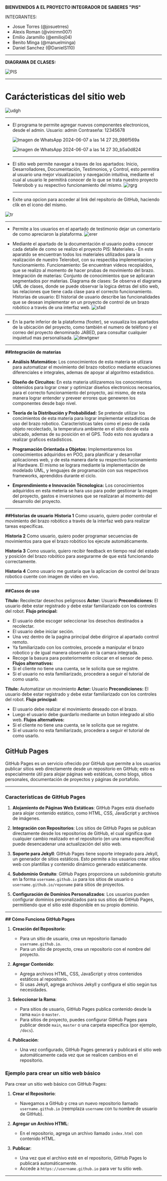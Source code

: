 **BIENVENIDOS A EL PROYECTO INTEGRADOR DE SABERES "PIS"**  

INTEGRANTES:  
- Josue Torres (@josuetrres)
- Alexis Roman (@vinirmn007)
- Emilio Jaramillo (@emilioj04)
- Benito Minga (@manuelminga)
- Daniel Sanchez (@DanielS110)

---
**DIAGRAMA DE CLASES:**  
  
![PIS](https://github.com/josuetrres/PIS/assets/166523266/66bca65e-eeb0-44f2-ab53-42f265d3af67)

---
# Carácteristicas del sitio web
![udgh](https://github.com/josuetrres/PIS/assets/166523434/ecbdf20c-06dc-48d4-bd73-fd9557c88804)

---
- El programa te permite agregar nuevos componentes electronicos, desde el admin.
    Usuario: admin
    Contraseña: 12345678
  
  ![Imagen de WhatsApp 2024-06-07 a las 14 27 29_986f569a](https://github.com/josuetrres/PIS/assets/166523434/2b965c9e-cdc0-40b6-a0d9-a9a380b60446)
  
  ![Imagen de WhatsApp 2024-06-07 a las 14 27 30_b5a0d824](https://github.com/josuetrres/PIS/assets/166523434/529a7bcd-104d-4d72-848f-5625fc7c749d)

  ---

- El sitio web permite navegar a traves de los apartados: Inicio, Desarrolladores, Documentación, Testimonios, y Control, esto permitira al usuario una mejor visualizacion y navegación intuitiva, mediante el cual al usuario le permitirá  conocer de lo que se trata nuestro proyecto Telerobob y su respectivo funcionamiento del mismo.
  ![rgrg](https://github.com/josuetrres/PIS/assets/166523434/6a181809-08de-4b16-aa14-9211a677326a)

  ---

- Exite una opcion para acceder al link del repsitorio de GitHub, haciendo clik en el icono del mismo.
  
![tr](https://github.com/josuetrres/PIS/assets/166523434/35a7900f-9b58-4ea8-a551-7fdbf71d9d82)

---
  
- Permite a los usuarios en el apartado de testimonio dejar un comentario de como apreciaron la plataforma.
  ![erer](https://github.com/josuetrres/PIS/assets/166523434/d9b03ef4-61ad-4343-a778-255c0a470bc2)

- Mediante el apartado de la documentación el usuario podra conocer cada detalle de como se realizo el proyecto PIS:
  Materiales.- En este aparatdo se encuentran todos los materiales utilizados para la realización de nuestro Telerobot, con su respectiba implementacion y funcionamiento.
  Funcionamiento: Se encuentran videos recopialdos, que se realizo al momento de hacer prubas de movimiento del brazo.
  Integración de materias: Conjunto de conocimientos que se aplicaran segmentados por materias.
  Diagrama de clases: Se observa el diagrama UML de clases, donde se puede observar la logica detras del sitio web, las relaciones que tiene cada clase para el correcto funcionamiento.
  Historias de usuario: El historial de usuario describe las funcionalidades que se desean implementar en un proyecto de control de un brazo robótico a través de una interfaz web.
  ![sfad](https://github.com/josuetrres/PIS/assets/166523434/aa6cf16f-e3e9-4a56-9690-1917ffc32faf)

---
- En la parte inferior de la plataforma (footer), se vusualiza los apartados de la ubicación del proyecto, como también el numero de teléfono y el correo del proyecto denominado JABED, para consultar cualquier inquietud mas personalisada.
![dewtgewr](https://github.com/josuetrres/PIS/assets/166523434/a1821614-d4b7-4fdd-9206-ddfb6e7145c0)

---
**##Integración de materias**  
- **Análisis Matemático:** Los conocimientos de esta materia se utlizara para automatizar el movimiento del brazo robotico mediante ecuaciones diferenciales e integrales, ademas de apoyar al algoritmo estadistico.
    
- **Diseño de Circuitos:** En esta materia utilizaremos los conocmientos obtenidos para lograr crear y optimizar diseños electronicos necesarios, para el correcto funcionamiento del proyecto, asi mismo, de esta manera lograr entender y preveer errores que genewren los componentes desde bajo nivel.
   
- **Teoria de la Distribución y Probabilidad:** Se pretende utilizar los concimientos de esta materia para lograr implementar estadisticas de uso del brazo robotico. Caracteristicas tales como el peso de cada objeto recolectado, la temperatura ambiente en el sitio donde esta ubicado, ademas de su posición en el GPS. Todo esto nos ayudara a realizar graficos estadisticos.
   
- **Programación Orientada a Objetos:** Implementaremos los conocimientos adquiridos en POO, para planificar y desarrollar aplicaciones web, y de esta manera darle su respectivo fucionamiento al Hardware. El mismo se lograra mediante la implementación de modelado UML, y lenguajes de programación con sus respectivos frameworks, aprendidos durante el ciclo.
  
- **Emprendimiento e Innovación Técnologica:** Los conocimientos adquiridos en esta meteria se hara uso para poder gestionar la imagen del proyecto, gastos e inversiones que se realizaran al momento del desarrollo del proyecto.

---
**##Historias de usuario**
**Historia 1**
Como usuario, quiero poder controlar el movimiento del brazo robótico a través de la interfaz web para realizar tareas específicas.

**Historia 2**
Como usuario, quiero poder programar secuencias de movimientos para que el brazo robótico los ejecute automáticamente.

**Historia 3**
Como usuario, quiero recibir feedback en tiempo real del estado y posición del brazo robótico para asegurarme de que está funcionando correctamente.

**Historia 4**
Como usuario me gustaria que la aplicacion de control del brazo robotico cuente con imagen de video en vivo.

---

**##Casos de uso**
  
**Título:** Recolectar desechos peligrosos
**Actor:** Usuario
**Precondiciones:** El usuario debe estar registrado y debe estar familiarizado con los controles del robot.
**Flujo principal:**
- El usuario  debe escoger seleccionar los desechos destinados a recolectar.
- El usuario debe iniciar seción.
- Una vez dentro de la pagina principal debe dirigirce al apartado control remoto.
- Ya familiarizado con los controles, procede a manipular el brazo robotico y de igual manera observalo en la camara integrada.
- Recoge la basura para posteriormente colocar en el sensor de peso.
**Flujos alternativos:** 
- Si el cliente no tiene una cuenta, se le solicita que se registre.
- Si el usuario no esta familiarizado, procedera a seguir el tutorial de como usarlo.


**Título:** Automatizar un movimiento
**Actor:** Usuario
**Precondiciones:** El usuario debe estar registrado y debe estar familiarizado con los controles del robot. 
**Flujo principal:**
- El usuario  debe realizar el movimiento deseado con el brazo.
- Luego el usuario debe guardarlo mediante un boton integrado al sitio web.
**Flujos alternativos:**
- Si el cliente no tiene una cuenta, se le solicita que se registre.
- Si el usuario no esta familiarizado, procedera a seguir el tutorial de como usarlo.


## GitHub Pages

GitHub Pages es un servicio ofrecido por GitHub que permite a los usuarios publicar sitios web directamente desde un repositorio en GitHub; esto es especialmente útil para alojar páginas web estáticas, como blogs, sitios personales, documentación de proyectos y páginas de portafolio.

---

### Características de GitHub Pages

1. **Alojamiento de Páginas Web Estáticas**: GitHub Pages está diseñado para alojar contenido estático, como HTML, CSS, JavaScript y archivos de imágenes.

2. **Integración con Repositorios**: Los sitios de GitHub Pages se publican directamente desde los repositorios de GitHub, el cual significa que cualquier cambio realizado en el repositorio (en una rama específica) puede desencadenar una actualización del sitio web.

3. **Soporte para Jekyll**: GitHub Pages tiene soporte integrado para Jekyll, un generador de sitios estáticos. Esto permite a los usuarios crear sitios web con plantillas y contenido dinámico generado estáticamente.

4. **Subdominio Gratuito**: GitHub Pages proporciona un subdominio gratuito en la forma `username.github.io` para los sitios de usuario o `username.github.io/reponame` para sitios de proyectos.

5. **Configuración de Dominios Personalizados**: Los usuarios pueden configurar dominios personalizados para sus sitios de GitHub Pages, permitiendo que el sitio esté disponible en su propio dominio.

---

**## Cómo Funciona GitHub Pages**

1. **Creación del Repositorio**:
   - Para un sitio de usuario, crea un repositorio llamado `username.github.io`.
   - Para un sitio de proyecto, crea un repositorio con el nombre del proyecto.

2. **Agregar Contenido**:
   - Agrega archivos HTML, CSS, JavaScript y otros contenidos estáticos al repositorio.
   - Si usas Jekyll, agrega archivos Jekyll y configura el sitio según tus necesidades.

3. **Seleccionar la Rama**:
   - Para sitios de usuario, GitHub Pages publica contenido desde la rama `main` o `master`.
   - Para sitios de proyecto, puedes configurar GitHub Pages para publicar desde `main`, `master` o una carpeta específica (por ejemplo, `/docs`).

4. **Publicación**:
   - Una vez configurado, GitHub Pages generará y publicará el sitio web automáticamente cada vez que se realicen cambios en el repositorio.

### Ejemplo para crear un sitio web básico

Para crear un sitio web básico con GitHub Pages:

1. **Crear el Repositorio**:
   - Navegamos a GitHub y crea un nuevo repositorio llamado `username.github.io` (reemplaza `username` con tu nombre de usuario de GitHub).

2. **Agregar un Archivo HTML**:
   - En el repositorio, agrega un archivo llamado `index.html` con contenido HTML.

3. **Publicar**:
   - Una vez que el archivo esté en el repositorio, GitHub Pages lo publicará automáticamente.
   - Accede a `https://username.github.io` para ver tu sitio web.

---
